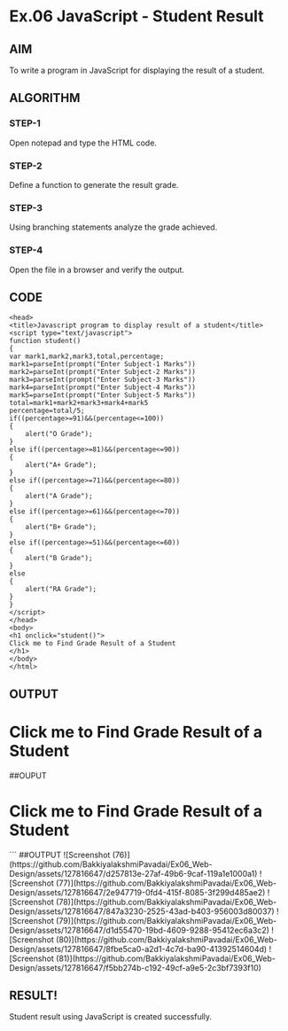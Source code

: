 # Ex.06 JavaScript - Student Result
## AIM
  To write a program in JavaScript for displaying the result of a student.

## ALGORITHM
### STEP-1
  Open notepad and type the HTML code.

### STEP-2
  Define a function to generate the result grade.

### STEP-3
  Using branching statements analyze the grade achieved.

### STEP-4
  Open the file in a browser and verify the output.
  
## CODE
```<html>
<head>
<title>Javascript program to display result of a student</title>
<script type="text/javascript">
function student()
{
var mark1,mark2,mark3,total,percentage;
mark1=parseInt(prompt("Enter Subject-1 Marks"))
mark2=parseInt(prompt("Enter Subject-2 Marks"))
mark3=parseInt(prompt("Enter Subject-3 Marks"))
mark4=parseInt(prompt("Enter Subject-4 Marks"))
mark5=parseInt(prompt("Enter Subject-5 Marks"))
total=mark1+mark2+mark3+mark4+mark5
percentage=total/5;
if((percentage>=91)&&(percentage<=100))
{
    alert("O Grade");
}
else if((percentage>=81)&&(percentage<=90))
{
    alert("A+ Grade");
}
else if((percentage>=71)&&(percentage<=80))
{
    alert("A Grade");
}
else if((percentage>=61)&&(percentage<=70))
{
    alert("B+ Grade");
}
else if((percentage>=51)&&(percentage<=60))
{
    alert("B Grade");
}
else
{
    alert("RA Grade");
}
}
</script>
</head>
<body>
<h1 onclick="student()">
Click me to Find Grade Result of a Student
</h1>
</body>
</html>
```
## OUTPUT
<html>
<head>
<title>Javascript program to display result of a student</title>
<script type="text/javascript">
function student()
{
var mark1,mark2,mark3,total,percentage;
mark1=parseInt(prompt("Enter Subject-1 Marks"))
mark2=parseInt(prompt("Enter Subject-2 Marks"))
mark3=parseInt(prompt("Enter Subject-3 Marks"))
mark4=parseInt(prompt("Enter Subject-4 Marks"))
mark5=parseInt(prompt("Enter Subject-5 Marks"))
total=mark1+mark2+mark3+mark4+mark5
percentage=total/5;
if((percentage>=91)&&(percentage<=100))
{
    alert("O Grade");
}
else if((percentage>=81)&&(percentage<=90))
{
    alert("A+ Grade");
}
else if((percentage>=71)&&(percentage<=80))
{
    alert("A Grade");
}
else if((percentage>=61)&&(percentage<=70))
{
    alert("B+ Grade");
}
else if((percentage>=51)&&(percentage<=60))
{
    alert("B Grade");
}
else
{
    alert("RA Grade");
}
}
</script>
</head>
<body>
<h1 onclick="student()">
Click me to Find Grade Result of a Student
</h1>
</body>
</html>
##OUPUT
<html>
<head>
<title>Javascript program to display result of a student</title>
<script type="text/javascript">
function student()
{
var mark1,mark2,mark3,total,percentage;
mark1=parseInt(prompt("Enter Subject-1 Marks"))
mark2=parseInt(prompt("Enter Subject-2 Marks"))
mark3=parseInt(prompt("Enter Subject-3 Marks"))
mark4=parseInt(prompt("Enter Subject-4 Marks"))
mark5=parseInt(prompt("Enter Subject-5 Marks"))
total=mark1+mark2+mark3+mark4+mark5
percentage=total/5;
if((percentage>=91)&&(percentage<=100))
{
    alert("O Grade");
}
else if((percentage>=81)&&(percentage<=90))
{
    alert("A+ Grade");
}
else if((percentage>=71)&&(percentage<=80))
{
    alert("A Grade");
}
else if((percentage>=61)&&(percentage<=70))
{
    alert("B+ Grade");
}
else if((percentage>=51)&&(percentage<=60))
{
    alert("B Grade");
}
else
{
    alert("RA Grade");
}
}
</script>
</head>
<body>
<h1 onclick="student()">
Click me to Find Grade Result of a Student
</h1>
</body>
</html>
```
##OUTPUT  
  ![Screenshot (76)](https://github.com/BakkiyalakshmiPavadai/Ex06_Web-Design/assets/127816647/d257813e-27af-49b6-9caf-119a1e1000a1)
![Screenshot (77)](https://github.com/BakkiyalakshmiPavadai/Ex06_Web-Design/assets/127816647/2e947719-0fd4-415f-8085-3f299d485ae2)
![Screenshot (78)](https://github.com/BakkiyalakshmiPavadai/Ex06_Web-Design/assets/127816647/847a3230-2525-43ad-b403-956003d80037)
![Screenshot (79)](https://github.com/BakkiyalakshmiPavadai/Ex06_Web-Design/assets/127816647/d1d55470-19bd-4609-9288-95412ec6a3c2)
![Screenshot (80)](https://github.com/BakkiyalakshmiPavadai/Ex06_Web-Design/assets/127816647/8fbe5ca0-a2d1-4c7d-ba90-41392514604d)
![Screenshot (81)](https://github.com/BakkiyalakshmiPavadai/Ex06_Web-Design/assets/127816647/f5bb274b-c192-49cf-a9e5-2c3bf7393f10)

  
  
## RESULT!

  Student result using JavaScript is created successfully.

